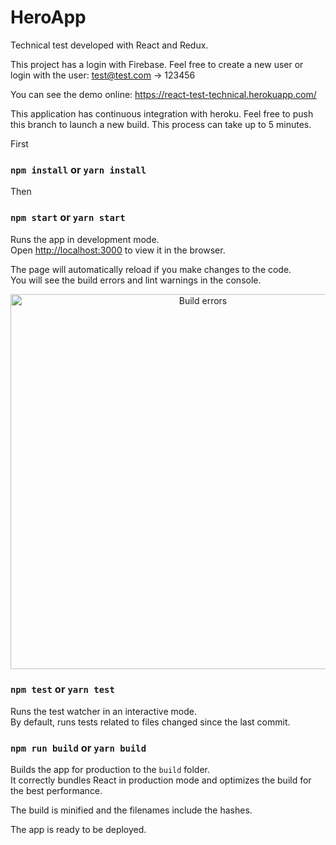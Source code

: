 # HeroApp

Technical test developed with React and Redux.

This project has a login with Firebase. Feel free to create a new user or login with the user: test@test.com -> 123456

You can see the demo online: https://react-test-technical.herokuapp.com/

This application has continuous integration with heroku. Feel free to push this branch to launch a new build. This process can take up to 5 minutes.

First

### `npm install` or `yarn install`

Then 

### `npm start` or `yarn start`

Runs the app in development mode.<br>
Open [http://localhost:3000](http://localhost:3000) to view it in the browser.

The page will automatically reload if you make changes to the code.<br>
You will see the build errors and lint warnings in the console.

<p align='center'>
<img src='https://cdn.jsdelivr.net/gh/marionebl/create-react-app@9f6282671c54f0874afd37a72f6689727b562498/screencast-error.svg' width='600' alt='Build errors'>
</p>


### `npm test` or `yarn test`

Runs the test watcher in an interactive mode.<br>
By default, runs tests related to files changed since the last commit.

### `npm run build` or `yarn build`

Builds the app for production to the `build` folder.<br>
It correctly bundles React in production mode and optimizes the build for the best performance.

The build is minified and the filenames include the hashes.<br>

The app is ready to be deployed.
